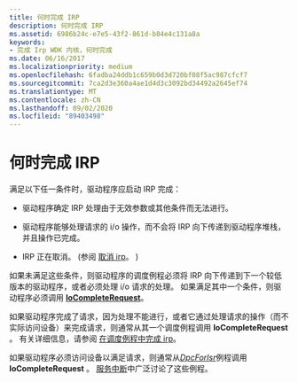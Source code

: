 ```yaml
---
title: 何时完成 IRP
description: 何时完成 IRP
ms.assetid: 6986b24c-e7e5-43f2-861d-b84e4c131a8a
keywords:
- 完成 Irp WDK 内核，何时完成
ms.date: 06/16/2017
ms.localizationpriority: medium
ms.openlocfilehash: 6fadba24ddb1c659b0d3d720bf08f5ac987cfcf7
ms.sourcegitcommit: 7ca2d3e360a4ae1d4d3c3092bd34492a2645ef74
ms.translationtype: MT
ms.contentlocale: zh-CN
ms.lasthandoff: 09/02/2020
ms.locfileid: "89403498"
---
```

# <a name="when-to-complete-an-irp"></a>何时完成 IRP





满足以下任一条件时，驱动程序应启动 IRP 完成：

-   驱动程序确定 IRP 处理由于无效参数或其他条件而无法进行。

-   驱动程序能够处理请求的 i/o 操作，而不会将 IRP 向下传递到驱动程序堆栈，并且操作已完成。

-   IRP 正在取消。  (参阅 [取消 irp](canceling-irps.md)。 ) 

如果未满足这些条件，则驱动程序的调度例程必须将 IRP 向下传递到下一个较低版本的驱动程序，或者必须处理 i/o 请求的处理。 如果满足其中一个条件，则驱动程序必须调用 [**IoCompleteRequest**](/windows-hardware/drivers/ddi/wdm/nf-wdm-iocompleterequest)。

如果驱动程序完成了请求，因为处理不能进行，或者它通过处理请求的操作（而不实际访问设备）来完成请求，则通常从其一个调度例程调用 **IoCompleteRequest** 。 有关详细信息，请参阅 [在调度例程中完成 irp](how-to-complete-an-irp-in-a-dispatch-routine.md)。

如果驱动程序必须访问设备以满足请求，则通常从[*DpcForIsr*](/windows-hardware/drivers/ddi/wdm/nc-wdm-io_dpc_routine)例程调用**IoCompleteRequest** 。 [服务中断](introduction-to-interrupt-service-routines.md)中广泛讨论了这些例程。

 


